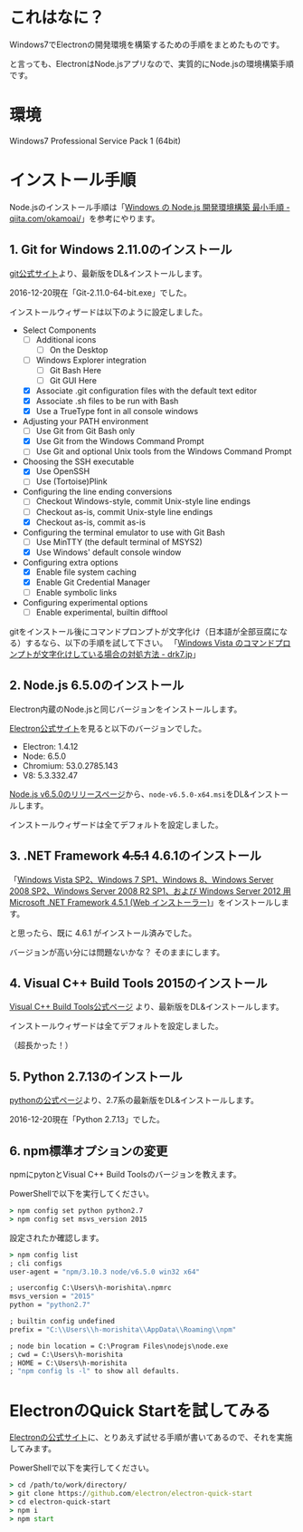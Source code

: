 # これはなに？

Windows7でElectronの開発環境を構築するための手順をまとめたものです。

と言っても、ElectronはNode.jsアプリなので、実質的にNode.jsの環境構築手順です。

# 環境

Windows7 Professional Service Pack 1 (64bit)

# インストール手順

Node.jsのインストール手順は「[Windows の Node.js 開発環境構築 最小手順 - qiita.com/okamoai/](http://qiita.com/okamoai/items/a875b26abab7f18da7d1)」を参考にやります。

## 1. Git for Windows 2.11.0のインストール

[git公式サイト](https://git-scm.com/download/win)より、最新版をDL&インストールします。

2016-12-20現在「Git-2.11.0-64-bit.exe」でした。

インストールウィザードは以下のように設定しました。

* Select Components
  * [ ] Additional icons
    * [ ] On the Desktop
  * [ ] Windows Explorer integration
    * [ ] Git Bash Here
    * [ ] Git GUI Here
  * [X] Associate .git configuration files with the default text editor
  * [X] Associate .sh files to be run with Bash
  * [X] Use a TrueType font in all console windows
* Adjusting your PATH environment
  * [ ] Use Git from Git Bash only
  * [X] Use Git from the Windows Command Prompt
  * [ ] Use Git and optional Unix tools from the Windows Command Prompt
* Choosing the SSH executable
  * [X] Use OpenSSH
  * [ ] Use (Tortoise)Plink
* Configuring the line ending conversions
  * [ ] Checkout Windows-style, commit Unix-style line endings
  * [ ] Checkout as-is, commit Unix-style line endings
  * [X] Checkout as-is, commit as-is
* Configuring the terminal emulator to use with Git Bash
  * [ ] Use MinTTY (the default terminal of MSYS2)
  * [X] Use Windows' default console window
* Configuring extra options
  * [X] Enable file system caching
  * [X] Enable Git Credential Manager
  * [ ] Enable symbolic links
* Configuring experimental options
  * [ ] Enable experimental, builtin difftool

gitをインストール後にコマンドプロンプトが文字化け（日本語が全部豆腐になる）するなら、以下の手順を試して下さい。
「[Windows Vista のコマンドプロンプトが文字化けしている場合の対処方法 - drk7.jp](http://www.drk7.jp/MT/archives/001461.html)」

## 2. Node.js 6.5.0のインストール

Electron内蔵のNode.jsと同じバージョンをインストールします。

[Electron公式サイト](http://electron.atom.io/)を見ると以下のバージョンでした。

* Electron: 1.4.12
* Node: 6.5.0
* Chromium: 53.0.2785.143
* V8: 5.3.332.47

[Node.js v6.5.0のリリースページ](https://nodejs.org/en/blog/release/v6.5.0/)から、`node-v6.5.0-x64.msi`をDL&インストールします。

インストールウィザードは全てデフォルトを設定しました。

## 3. .NET Framework ~~4.5.1~~ 4.6.1のインストール

「[Windows Vista SP2、Windows 7 SP1、Windows 8、Windows Server 2008 SP2、Windows Server 2008 R2 SP1、および Windows Server 2012 用 Microsoft .NET Framework 4.5.1 (Web インストーラー)](https://www.microsoft.com/ja-JP/download/details.aspx?id=40773)」をインストールします。

と思ったら、既に 4.6.1 がインストール済みでした。

バージョンが高い分には問題ないかな？
そのままにします。

## 4. Visual C++ Build Tools 2015のインストール

[Visual C++ Build Tools公式ページ](http://landinghub.visualstudio.com/visual-cpp-build-tools) より、最新版をDL&インストールします。

インストールウィザードは全てデフォルトを設定しました。

（超長かった！）

## 5. Python 2.7.13のインストール

[pythonの公式ページ](https://www.python.org/downloads/)より、2.7系の最新版をDL&インストールします。

2016-12-20現在「Python 2.7.13」でした。

## 6. npm標準オプションの変更

npmにpytonとVisual C++ Build Toolsのバージョンを教えます。

PowerShellで以下を実行してください。

```cmd
> npm config set python python2.7
> npm config set msvs_version 2015
```

設定されたか確認します。

```cmd
> npm config list
; cli configs
user-agent = "npm/3.10.3 node/v6.5.0 win32 x64"

; userconfig C:\Users\h-morishita\.npmrc
msvs_version = "2015"
python = "python2.7"

; builtin config undefined
prefix = "C:\\Users\\h-morishita\\AppData\\Roaming\\npm"

; node bin location = C:\Program Files\nodejs\node.exe
; cwd = C:\Users\h-morishita
; HOME = C:\Users\h-morishita
; "npm config ls -l" to show all defaults.
```

# ElectronのQuick Startを試してみる

[Electronの公式サイト](http://electron.atom.io/)に、とりあえず試せる手順が書いてあるので、それを実施してみます。

PowerShellで以下を実行してください。

```cmd
> cd /path/to/work/directory/
> git clone https://github.com/electron/electron-quick-start
> cd electron-quick-start
> npm i
> npm start
```
